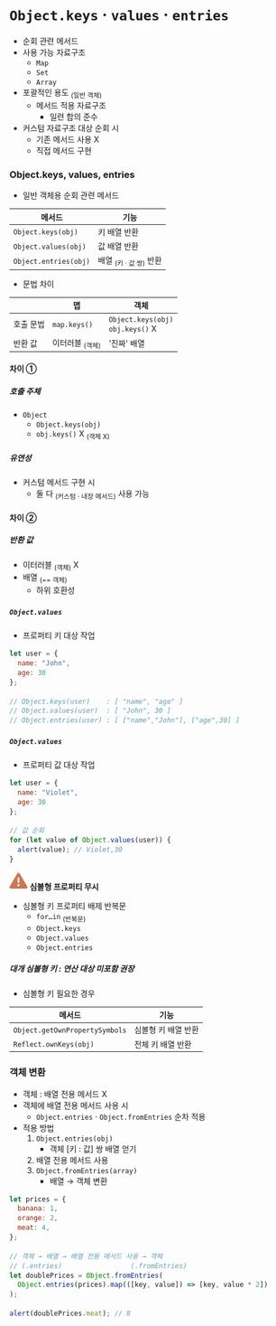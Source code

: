 `Object.keys` · `values` · `entries`
============================

- 순회 관련 메서드
- 사용 가능 자료구조
  - `Map`
  - `Set`
  - `Array`
- 포괄적인 용도 <sub>(일반 객체)</sub>
  - 메서드 적용 자료구조
    - 일련 합의 준수
- 커스텀 자료구조 대상 순회 시
  - 기존 메서드 사용 X
  - 직접 메서드 구현

### Object.keys, values, entries
- 일반 객체용 순회 관련 메서드

|메서드|기능|
|---|---|
|`Object.keys(obj)`|키 배열 반환|
|`Object.values(obj)`|값 배열 반환|
|`Object.entries(obj)`|배열 <sub>(키 · 값 쌍)</sub> 반환|

- 문법 차이

||맵|객체|
|---|---|---|
|호출 문법|`map.keys()`|`Object.keys(obj)`<br />`obj.keys()` X|
|반환 값|이터러블 <sub>(객체)</sub>|'진짜' 배열|

#### 차이 ①

##### 호출 주체
- `Object`
  - `Object.keys(obj)`
  - `obj.keys()` X <sub>(객체 X)</sub>

##### 유연성
- 커스텀 메서드 구현 시
  - 둘 다 <sub>(커스텀 · 내장 메서드)</sub> 사용 가능

#### 차이 ②

##### 반환 값
- 이터러블 <sub>(객체)</sub> X
- 배열 <sub>(== 객체)</sub>
  - 하위 호환성

##### `Object.values`
- 프로퍼티 키 대상 작업
```javascript
let user = {
  name: "John",
  age: 30
};

// Object.keys(user)    : [ "name", "age" ]
// Object.values(user)  : [ "John", 30 ]
// Object.entries(user) : [ ["name","John"], ["age",30] ]
```

##### `Object.values`
- 프로퍼티 값 대상 작업
```javascript
let user = {
  name: "Violet",
  age: 30
};

// 값 순회
for (let value of Object.values(user)) {
  alert(value); // Violet,30
}
```

<img class="icon" src="../../images/commons/icons/triangle-exclamation-solid.svg" /> **심볼형 프로퍼티 무시**

- 심볼형 키 프로퍼티 배제 반복문
  - `for…in` <sub>(반복문)</sub>
  - `Object.keys`
  - `Object.values`
  - `Object.entries`

##### 대개 심볼형 키 : 연산 대상 미포함 권장
- 심볼형 키 필요한 경우

|메서드|기능|
|---|---|
|`Object.getOwnPropertySymbols`|심볼형 키 배열 반환|
|`Reflect.ownKeys(obj)`|전체 키 배열 반환|

### 객체 변환
- 객체 : 배열 전용 메서드 X
- 객체에 배열 전용 메서드 사용 시
  - `Object.entries` · `Object.fromEntries` 순차 적용
- 적용 방법
  1. `Object.entries(obj)`
      - 객체 [키 : 값] 쌍 배열 얻기
  2. 배열 전용 메서드 사용
  3. `Object.fromEntries(array)`
      - 배열 → 객체 변환
```javascript
let prices = {
  banana: 1,
  orange: 2,
  meat: 4,
};

// 객체 → 배열 → 배열 전용 메서드 사용 → 객체
// (.entries)                 (.fromEntries)
let doublePrices = Object.fromEntries(
  Object.entries(prices).map(([key, value]) => [key, value * 2])
);

alert(doublePrices.meat); // 8
```
